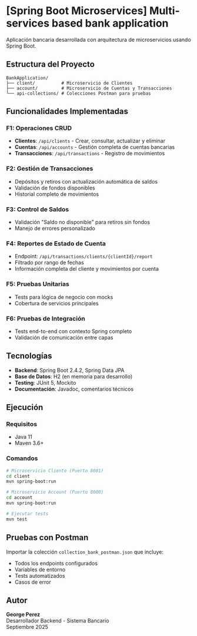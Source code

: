 # [Spring Boot Microservices] Multi-services based bank application

Aplicación bancaria desarrollada con arquitectura de microservicios usando Spring Boot.

## Estructura del Proyecto

```
BankApplication/
├── client/          # Microservicio de Clientes
├── account/         # Microservicio de Cuentas y Transacciones
└── api-collections/ # Colecciones Postman para pruebas
```

## Funcionalidades Implementadas

### F1: Operaciones CRUD

- **Clientes**: `/api/clients` - Crear, consultar, actualizar y eliminar
- **Cuentas**: `/api/accounts` - Gestión completa de cuentas bancarias
- **Transacciones**: `/api/transactions` - Registro de movimientos

### F2: Gestión de Transacciones

- Depósitos y retiros con actualización automática de saldos
- Validación de fondos disponibles
- Historial completo de movimientos

### F3: Control de Saldos

- Validación "Saldo no disponible" para retiros sin fondos
- Manejo de errores personalizado

### F4: Reportes de Estado de Cuenta

- Endpoint: `/api/transactions/clients/{clientId}/report`
- Filtrado por rango de fechas
- Información completa del cliente y movimientos por cuenta

### F5: Pruebas Unitarias

- Tests para lógica de negocio con mocks
- Cobertura de servicios principales

### F6: Pruebas de Integración

- Tests end-to-end con contexto Spring completo
- Validación de comunicación entre capas

## Tecnologías

- **Backend**: Spring Boot 2.4.2, Spring Data JPA
- **Base de Datos**: H2 (en memoria para desarrollo)
- **Testing**: JUnit 5, Mockito
- **Documentación**: Javadoc, comentarios técnicos

## Ejecución

### Requisitos

- Java 11
- Maven 3.6+

### Comandos

```bash
# Microservicio Cliente (Puerto 8001)
cd client
mvn spring-boot:run

# Microservicio Account (Puerto 8000)
cd account
mvn spring-boot:run

# Ejecutar tests
mvn test
```

## Pruebas con Postman

Importar la colección `collection_bank_postman.json` que incluye:

- Todos los endpoints configurados
- Variables de entorno
- Tests automatizados
- Casos de error

## Autor

**George Perez**  
Desarrollador Backend - Sistema Bancario  
Septiembre 2025
